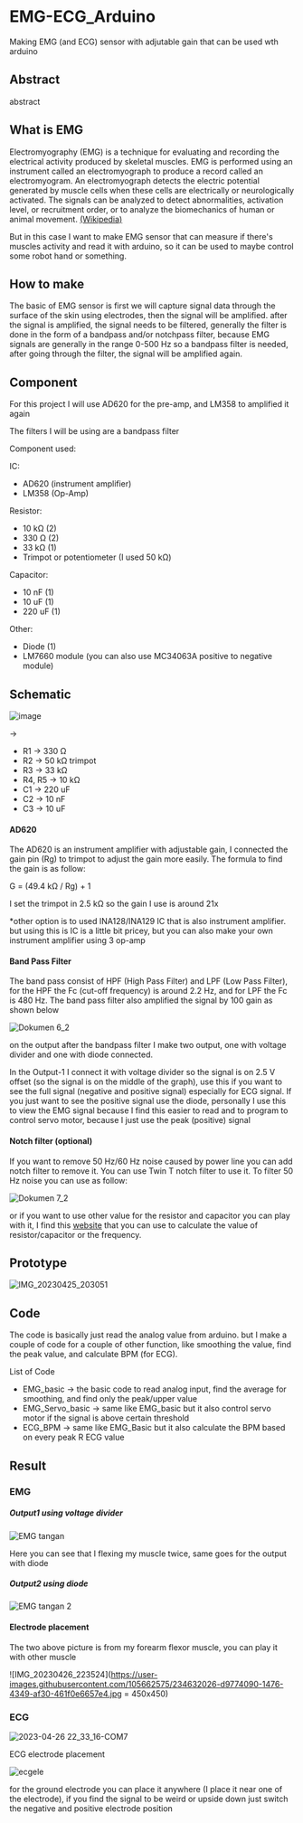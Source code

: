 # EMG-ECG_Arduino
Making EMG (and ECG) sensor with adjutable gain that can be used wth arduino 

## Abstract

abstract

## What is EMG

Electromyography (EMG) is a technique for evaluating and recording the electrical activity produced by skeletal muscles. EMG is performed using an instrument called an electromyograph to produce a record called an electromyogram. An electromyograph detects the electric potential generated by muscle cells when these cells are electrically or neurologically activated. The signals can be analyzed to detect abnormalities, activation level, or recruitment order, or to analyze the biomechanics of human or animal movement. [(Wikipedia)](https://en.wikipedia.org/wiki/Electromyography)

But in this case I want to make EMG sensor that can measure if there's muscles activity and read it with arduino, so it can be used to maybe control some robot hand or something.

## How to make

The basic of EMG sensor is first we will capture signal data through the surface of the skin using electrodes, then the signal will be amplified. after the signal is amplified, the signal needs to be filtered, generally the filter is done in the form of a bandpass and/or notchpass filter, because EMG signals are generally in the range 0-500 Hz so a bandpass filter is needed, after going through the filter, the signal will be amplified again.


## Component

For this project I will use AD620 for the pre-amp, and LM358 to amplified it again

The filters I will be using are a bandpass filter

Component used:

IC:
- AD620 (instrument amplifier)
- LM358 (Op-Amp)

Resistor:
- 10 kΩ (2)
- 330 Ω (2)
- 33 kΩ (1)
- Trimpot or potentiometer (I used 50 kΩ)

Capacitor:
- 10 nF (1)
- 10 uF (1)
- 220 uF (1)

Other:
- Diode (1)
- LM7660 module (you can also use MC34063A positive to negative module)

## Schematic

![image](https://user-images.githubusercontent.com/105662575/234283722-94559312-6164-4e0a-9ef0-4037cd8fb142.png)

->
- R1 -> 330 Ω
- R2 -> 50 kΩ trimpot
- R3 -> 33 kΩ
- R4, R5 -> 10 kΩ
- C1 -> 220 uF
- C2 -> 10 nF
- C3 -> 10 uF

#### AD620

The AD620 is an instrument amplifier with adjustable gain, I connected the gain pin (Rg) to trimpot to adjust the gain more easily. The formula to find the gain is as follow:

G = (49.4 kΩ / Rg) + 1

I set the trimpot in 2.5 kΩ so the gain I use is around 21x 

*other option is to used INA128/INA129 IC that is also instrument amplifier. but using this is IC is a little bit pricey, but you can also make your own instrument amplifier using 3 op-amp 


#### Band Pass Filter

The band pass consist of HPF (High Pass Filter) and LPF (Low Pass Filter), for the HPF the Fc (cut-off frequency) is around 2.2 Hz, and for LPF the Fc is 480 Hz. The band pass filter also amplified the signal by 100 gain as shown below

![Dokumen 6_2](https://user-images.githubusercontent.com/105662575/234286106-dc7a7b0a-7a6c-499e-833d-6aa2df8b0442.jpg)


on the output after the bandpass filter I make two output, one with voltage divider and one with diode connected. 

In the Output-1 I connect it with voltage divider so the signal is on 2.5 V offset (so the signal is on the middle of the graph), use this if you want to see the full signal (negative and positive signal) especially for ECG signal. If you just want to see the positive signal use the diode, personally I use this to view the EMG signal because I find this easier to read and to program to control servo motor, because I just use the peak (positive) signal


#### Notch filter (optional)

If you want to remove 50 Hz/60 Hz noise caused by power line you can add notch filter to remove it. You can use Twin T notch filter to use it. To filter 50 Hz noise you can use as follow:

![Dokumen 7_2](https://user-images.githubusercontent.com/105662575/234292294-a64a65ab-149f-4ad1-adb7-fae0b3fe7e1a.jpg)

or if you want to use other value for the resistor and capacitor you can play with it, I find this [website](http://sim.okawa-denshi.jp/en/TwinTCRkeisan.htm) that you can use to calculate the value of resistor/capacitor or the frequency. 


## Prototype

![IMG_20230425_203051](https://user-images.githubusercontent.com/105662575/234293371-a444c702-f697-49a7-96c6-6d64cd500c35.jpg)


## Code

The code is basically just read the analog value from arduino. but I make a couple of code for a couple of other function, like smoothing the value, find the peak value, and calculate BPM (for ECG). 

List of Code
- EMG_basic -> the basic code to read analog input, find the average for smoothing, and find only the peak/upper value
- EMG_Servo_basic -> same like EMG_basic but it also control servo motor if the signal is above certain threshold
- ECG_BPM -> same like EMG_Basic but it also calculate the BPM based on every peak R ECG value


## Result

### EMG

##### Output1 using voltage divider

![EMG tangan](https://user-images.githubusercontent.com/105662575/234627769-1b81ad8c-8d87-4e6d-a296-f156eb753e6f.png)

Here you can see that I flexing my muscle twice, same goes for the output with diode


##### Output2 using diode

![EMG tangan 2](https://user-images.githubusercontent.com/105662575/234627974-0884ab47-e64a-4a12-aa0b-207c4fba27a1.png)

#### Electrode placement

The two above picture is from my forearm flexor muscle, you can play it with other muscle

![IMG_20230426_223524](https://user-images.githubusercontent.com/105662575/234632026-d9774090-1476-4349-af30-461f0e6657e4.jpg = 450x450)



### ECG

![2023-04-26 22_33_16-COM7](https://user-images.githubusercontent.com/105662575/234628257-16f6a69b-07eb-4b90-baab-1ffef494c723.png)

ECG electrode placement

![ecgele](https://user-images.githubusercontent.com/105662575/234630562-79c33175-7705-4935-a1dc-6befc6b3f2d0.png)

for the ground electrode you can place it anywhere (I place it near one of the electrode), if you find the signal to be weird or upside down just switch the negative and positive electrode position
